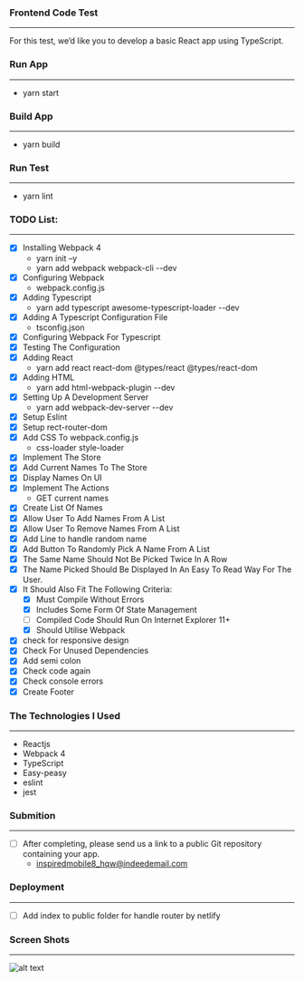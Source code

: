 ### Frontend Code Test
------

For this test, we’d like you to develop a basic React app using TypeScript.

### Run App
------

* yarn start

### Build App
------

* yarn build

### Run Test
------

* yarn lint

### TODO List:
------

* [x] Installing Webpack 4
    * yarn init –y 
    * yarn add webpack webpack-cli --dev 
* [x] Configuring Webpack
    * webpack.config.js
* [x] Adding Typescript
    * yarn add typescript awesome-typescript-loader --dev
* [x] Adding A Typescript Configuration File
    * tsconfig.json
* [x] Configuring Webpack For Typescript
* [x] Testing The Configuration
* [x] Adding React
    * yarn add react react-dom @types/react @types/react-dom
* [x] Adding HTML
    * yarn add html-webpack-plugin --dev
* [x] Setting Up A Development Server
    * yarn add webpack-dev-server --dev  
* [x] Setup Eslint
* [x] Setup rect-router-dom 
* [x] Add CSS To webpack.config.js
    * css-loader style-loader
* [x] Implement The Store
* [x] Add Current Names To The Store
* [x] Display Names On UI
* [x] Implement The Actions
    * GET current names
* [x] Create List Of Names
* [x] Allow User To Add Names From A List
* [x] Allow User To Remove Names From A List
* [x] Add Line to handle random name
* [x] Add Button To Randomly Pick A Name From A List 
* [x] The Same Name Should Not Be Picked Twice In A Row
* [x] The Name Picked Should Be Displayed In An Easy To Read Way For The User.
* [x] It Should Also Fit The Following Criteria:
    * [x] Must Compile Without Errors
    * [x] Includes Some Form Of State Management
    * [ ] Compiled Code Should Run On Internet Explorer 11+
    * [x] Should Utilise Webpack
* [x] check for responsive design
* [x] Check For Unused Dependencies
* [x] Add semi colon
* [x] Check code again
* [x] Check console errors
* [x] Create Footer

### The Technologies I Used
-------

* Reactjs
* Webpack 4
* TypeScript
* Easy-peasy
* eslint
* jest

### Submition
-------

* [ ] After completing, please send us a link to a public Git repository containing your app.
    * inspiredmobile8_hqw@indeedemail.com

### Deployment
------

* [ ] Add index to public folder for handle router by netlify

### Screen Shots
------

![alt text](https://i.postimg.cc/qMVxHC4P/Screenshot-2020-02-22-Type-Script-React.png)